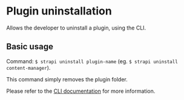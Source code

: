# Plugin uninstallation

Allows the developer to uninstall a plugin, using the CLI.

## Basic usage
Command: `$ strapi uninstall plugin-name` (eg. `$ strapi uninstall content-manager`).

This command simply removes the plugin folder.

Please refer to the [CLI documentation](http://strapi.io) for more information.
